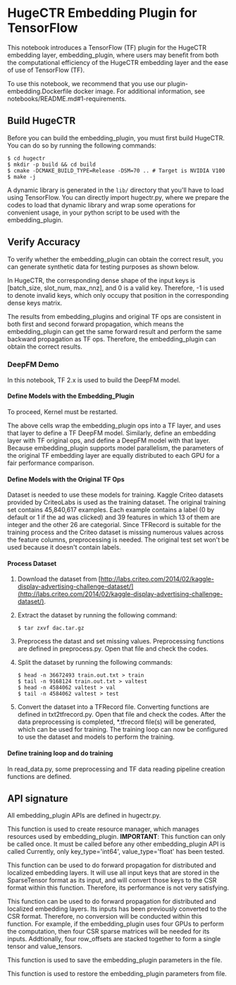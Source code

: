  HugeCTR Embedding  Plugin for TensorFlow
===================================

This notebook introduces a TensorFlow (TF) plugin for the HugeCTR embedding layer, embedding_plugin, where users may benefit from both the computational efficiency of the HugeCTR embedding layer and the ease of use of TensorFlow (TF).
 
To use this notebook, we recommend that you use our plugin-embedding.Dockerfile docker image. For additional information, see notebooks/README.md#1-requirements.

## Build HugeCTR

Before you can build the embedding_plugin, you must first build HugeCTR. You can do so by running the following commands:
```
$ cd hugectr
$ mkdir -p build && cd build
$ cmake -DCMAKE_BUILD_TYPE=Release -DSM=70 .. # Target is NVIDIA V100
$ make -j
```

A dynamic library is generated in the `lib/` directory that you'll have to load using TensorFlow. You can directly import hugectr.py, where we prepare the codes to load that dynamic library and wrap some operations for convenient usage, in your python script to be used with the embedding_plugin.

## Verify Accuracy 
To verify whether the embedding_plugin can obtain the correct result, you can generate synthetic data for testing purposes as shown below.

In HugeCTR, the corresponding dense shape of the input keys is [batch_size, slot_num, max_nnz], and 0 is a valid key. Therefore, -1 is used to denote invalid keys, which only occupy that position in the corresponding dense keys matrix.

The results from embedding_plugins and original TF ops are consistent in both first and second forward propagation, which means the embedding_plugin can get the same forward result and perform the same backward propagation as TF ops. Therefore, the embedding_plugin can obtain the correct results.

### DeepFM Demo

In this notebook, TF 2.x is used to build the DeepFM model.

#### Define Models with the Embedding_Plugin

To proceed, Kernel must be restarted.

The above cells wrap the embedding_plugin ops into a TF layer, and uses that layer to define a TF DeepFM model. Similarly, define an embedding layer with TF original ops, and define a DeepFM model with that layer. Because embedding_plugin supports model parallelism, the parameters of the original TF embedding layer are equally distributed to each GPU for a fair performance comparison.

#### Define Models with the Original TF Ops

Dataset is needed to use these models for training. Kaggle Criteo datasets provided by CriteoLabs is used as the training dataset. The original training set contains 45,840,617 examples. Each example contains a label (0 by default or 1 if the ad was clicked) and 39 features in which 13 of them are integer and the other 26 are categorial. Since TFRecord is suitable for the training process and the Criteo dataset is missing numerous values across the feature columns, preprocessing is needed. The original test set won't be used because it doesn't contain labels.

#### Process Dataset

1. Download the dataset from [http://labs.criteo.com/2014/02/kaggle-display-advertising-challenge-dataset/](http://labs.criteo.com/2014/02/kaggle-display-advertising-challenge-dataset/).

2. Extract the dataset by running the following command:
   ```
   $ tar zxvf dac.tar.gz
   ```

3. Preprocess the datast and set missing values.
   Preprocessing functions are defined in preprocess.py. Open that file and check the codes.

4. Split the dataset by running the following commands:
   ```
   $ head -n 36672493 train.out.txt > train
   $ tail -n 9168124 train.out.txt > valtest
   $ head -n 4584062 valtest > val
   $ tail -n 4584062 valtest > test
   ```

5. Convert the dataset into a TFRecord file.
   Converting functions are defined in txt2tfrecord.py. Open that file and check the codes.
   After the data preprocessing is completed, *.tfrecord file(s) will be generated, which can be used for training. The training loop can now be configured to use the dataset and models to perform the training.

#### Define training loop and do training

In read_data.py, some preprocessing and TF data reading pipeline creation functions are defined.

## API signature

All embedding_plugin APIs are defined in hugectr.py.

This function is used to create resource manager, which manages resources used by embedding_plugin. 
**IMPORTANT**: This function can only be called once. It must be called before any other embedding_plugin API is called Currently, only key_type='int64', value_type='float' has been tested.

This function can be used to do forward propagation for distributed and localized embedding layers. It will use all input keys that are stored in the SparseTensor format as its input, and will convert those keys to the CSR format within this function. Therefore, its performance is not very satisfying.

This function can be used to do forward propagation for distributed and localized embedding layers. Its inputs has been previously converted to the CSR format. Therefore, no conversion will be conducted within this function. For example, if the embedding_plugin uses four GPUs to perform the computation, then four CSR sparse matrices will be needed for its inputs. Addtionally, four row_offsets are stacked together to form a single tensor and value_tensors.

This function is used to save the embedding_plugin parameters in the file.

This function is used to restore the embedding_plugin parameters from file.
